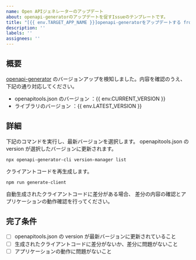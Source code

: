 ```yaml
---
name: Open APIジェネレーターのアップデート
about: openapi-generatorのアップデートを促すIssueのテンプレートです。
title: "[{{ env.TARGET_APP_NAME }}]openapi-generatorをアップデートする from {{ env.CURRENT_VERSION }} to {{ env.LATEST_VERSION }}"
description: ''
labels: ''
assignees: ''
---
```


<!-- textlint-disable @textlint-rule/require-header-id -->

## 概要

[openapi-generator](https://github.com/OpenAPITools/openapi-generator) のバージョンアップを検知しました。内容を確認のうえ、下記の通り対応してください。

- openapitools.json のバージョン ：{{ env.CURRENT_VERSION }}
- ライブラリのバージョン ：{{ env.LATEST_VERSION }}

## 詳細

下記のコマンドを実行し、最新バージョンを選択します。
openapitools.json の version が選択したバージョンに更新されます。

```terminal
npx openapi-generator-cli version-manager list
```

クライアントコードを再生成します。

```terminal
npm run generate-client
```

自動生成されたクライアントコードに差分がある場合、
差分の内容の確認とアプリケーションの動作確認を行ってください。

## 完了条件

- [ ] openapitools.json の version が最新バージョンに更新されていること
- [ ] 生成されたクライアントコードに差分がないか、差分に問題がないこと
- [ ] アプリケーションの動作に問題がないこと

<!-- textlint-enable @textlint-rule/require-header-id -->
